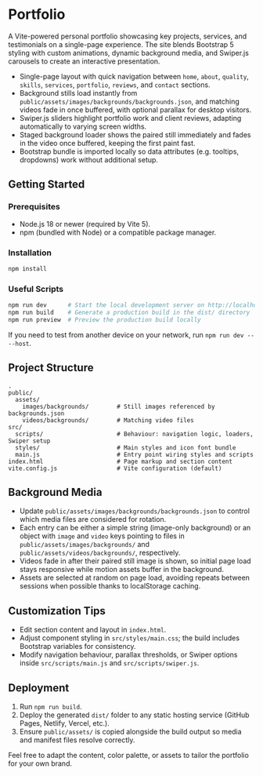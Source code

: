 # Portfolio

A Vite-powered personal portfolio showcasing key projects, services, and testimonials on a single-page experience. The site blends Bootstrap 5 styling with custom animations, dynamic background media, and Swiper.js carousels to create an interactive presentation.

- Single-page layout with quick navigation between `home`, `about`, `quality`, `skills`, `services`, `portfolio`, `reviews`, and `contact` sections.
- Background stills load instantly from `public/assets/images/backgrounds/backgrounds.json`, and matching videos fade in once buffered, with optional parallax for desktop visitors.
- Swiper.js sliders highlight portfolio work and client reviews, adapting automatically to varying screen widths.
- Staged background loader shows the paired still immediately and fades in the video once buffered, keeping the first paint fast.
- Bootstrap bundle is imported locally so data attributes (e.g. tooltips, dropdowns) work without additional setup.

## Getting Started

### Prerequisites

- Node.js 18 or newer (required by Vite 5).
- npm (bundled with Node) or a compatible package manager.

### Installation

```bash
npm install
```

### Useful Scripts

```bash
npm run dev      # Start the local development server on http://localhost:5173
npm run build    # Generate a production build in the dist/ directory
npm run preview  # Preview the production build locally
```

If you need to test from another device on your network, run `npm run dev -- --host`.

## Project Structure

```
.
public/
  assets/
    images/backgrounds/        # Still images referenced by backgrounds.json
    videos/backgrounds/        # Matching video files
src/
  scripts/                     # Behaviour: navigation logic, loaders, Swiper setup
  styles/                      # Main styles and icon font bundle
  main.js                      # Entry point wiring styles and scripts
index.html                     # Page markup and section content
vite.config.js                 # Vite configuration (default)
```

## Background Media

- Update `public/assets/images/backgrounds/backgrounds.json` to control which media files are considered for rotation.
- Each entry can be either a simple string (image-only background) or an object with `image` and `video` keys pointing to files in `public/assets/images/backgrounds/` and `public/assets/videos/backgrounds/`, respectively.
- Videos fade in after their paired still image is shown, so initial page load stays responsive while motion assets buffer in the background.
- Assets are selected at random on page load, avoiding repeats between sessions when possible thanks to localStorage caching.

## Customization Tips

- Edit section content and layout in `index.html`.
- Adjust component styling in `src/styles/main.css`; the build includes Bootstrap variables for consistency.
- Modify navigation behaviour, parallax thresholds, or Swiper options inside `src/scripts/main.js` and `src/scripts/swiper.js`.

## Deployment

1. Run `npm run build`.
2. Deploy the generated `dist/` folder to any static hosting service (GitHub Pages, Netlify, Vercel, etc.).
3. Ensure `public/assets/` is copied alongside the build output so media and manifest files resolve correctly.

Feel free to adapt the content, color palette, or assets to tailor the portfolio for your own brand.
